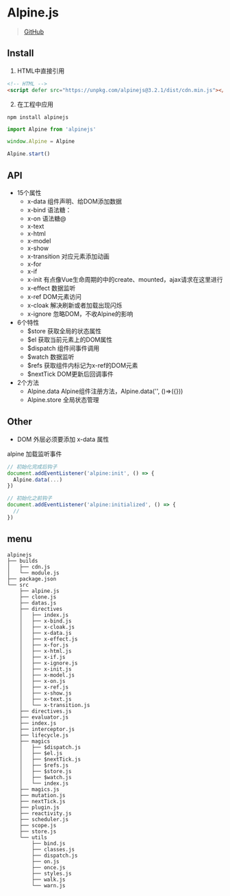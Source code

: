 # Alpine.js

> [GitHub](https://github.com/alpinejs/alpine)

## Install

1. HTML中直接引用

```HTML
<!-- HTML -->
<script defer src="https://unpkg.com/alpinejs@3.2.1/dist/cdn.min.js"></script>
```

2. 在工程中应用

```shell
npm install alpinejs
```

```JavaScript
import Alpine from 'alpinejs'

window.Alpine = Alpine

Alpine.start()
```

## API

* 15个属性
  + x-data  组件声明、给DOM添加数据
  + x-bind  语法糖：
  + x-on  语法糖@
  + x-text
  + x-html
  + x-model
  + x-show
  + x-transition  对应元素添加动画
  + x-for
  + x-if
  + x-init  有点像Vue生命周期的中的create、mounted，ajax请求在这里进行
  + x-effect  数据监听
  + x-ref  DOM元素访问
  + x-cloak  解决刷新或者加载出现闪烁
  + x-ignore  忽略DOM，不收Alpine的影响
* 6个特性
  + $store  获取全局的状态属性
  + $el  获取当前元素上的DOM属性
  + $dispatch  组件间事件调用
  + $watch  数据监听
  + $refs  获取组件内标记为x-ref的DOM元素
  + $nextTick  DOM更新后回调事件
* 2个方法
  + Alpine.data  Alpine组件注册方法，Alpine.data('', ()=>({}))
  + Alpine.store  全局状态管理

## Other

* DOM 外层必须要添加 x-data 属性

alpine 加载监听事件

```JavaScript
// 初始化完成后钩子
document.addEventListener('alpine:init', () => {
  Alpine.data(...)
})

// 初始化之前钩子
document.addEventListener('alpine:initialized', () => {
  //
})
```

## menu

```text
alpinejs
├── builds
│   ├── cdn.js
│   └── module.js
├── package.json
└── src
    ├── alpine.js
    ├── clone.js
    ├── datas.js
    ├── directives
    │   ├── index.js
    │   ├── x-bind.js
    │   ├── x-cloak.js
    │   ├── x-data.js
    │   ├── x-effect.js
    │   ├── x-for.js
    │   ├── x-html.js
    │   ├── x-if.js
    │   ├── x-ignore.js
    │   ├── x-init.js
    │   ├── x-model.js
    │   ├── x-on.js
    │   ├── x-ref.js
    │   ├── x-show.js
    │   ├── x-text.js
    │   └── x-transition.js
    ├── directives.js
    ├── evaluator.js
    ├── index.js
    ├── interceptor.js
    ├── lifecycle.js
    ├── magics
    │   ├── $dispatch.js
    │   ├── $el.js
    │   ├── $nextTick.js
    │   ├── $refs.js
    │   ├── $store.js
    │   ├── $watch.js
    │   └── index.js
    ├── magics.js
    ├── mutation.js
    ├── nextTick.js
    ├── plugin.js
    ├── reactivity.js
    ├── scheduler.js
    ├── scope.js
    ├── store.js
    └── utils
        ├── bind.js
        ├── classes.js
        ├── dispatch.js
        ├── on.js
        ├── once.js
        ├── styles.js
        ├── walk.js
        └── warn.js
```
